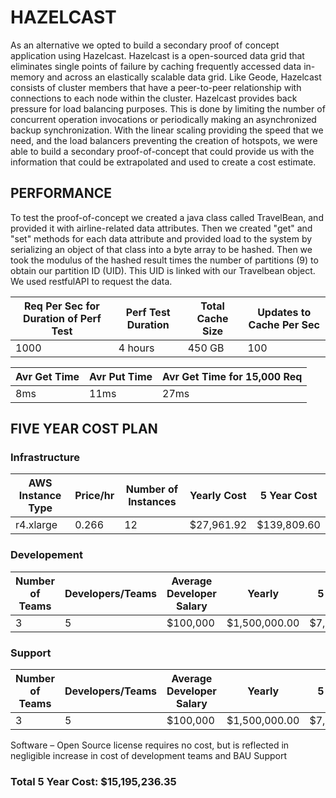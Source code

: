 # HAZELCAST
As an alternative we opted to build a secondary proof of concept application using Hazelcast. Hazelcast is a open-sourced data grid that eliminates single points of failure by caching frequently accessed data in-memory and across an elastically scalable data grid. Like Geode, Hazelcast consists of cluster members that have a peer-to-peer relationship with connections to each node within the cluster. Hazelcast provides back pressure for load balancing purposes. This is done by limiting the number of concurrent operation invocations or periodically making an asynchronized backup synchronization. With the linear scaling providing the speed that we need, and the load balancers preventing the creation of hotspots, we were able to build a secondary proof-of-concept that could provide us with the information that could be extrapolated and used to create a cost estimate. 

## PERFORMANCE
To test the proof-of-concept we created a java class called TravelBean, and provided it with airline-related data attributes. Then we created "get" and "set" methods for each data attribute and provided load to the system by serializing an object of that class into a byte array to be hashed. Then we took the modulus of the hashed result times the number of partitions (9) to obtain our partition ID (UID). This UID is linked with our Travelbean object. We used restfulAPI to request the data.  

|Req Per Sec for Duration of Perf Test| Perf Test Duration | Total Cache Size | Updates to Cache Per Sec |
|-------------------------------------|--------------------|------------------|--------------------------|
|1000                                 | 4 hours            | 450 GB           | 100                      |


|Avr Get Time| Avr Put Time | Avr Get Time for 15,000 Req |
|------------|--------------|-----------------------------|
|8ms         | 11ms         | 27ms                        |




## FIVE YEAR COST PLAN
### Infrastructure 
| AWS Instance Type | Price/hr | Number of Instances | Yearly Cost  | 5 Year Cost   |
|-------------------|----------|---------------------|--------------|---------------|
| r4.xlarge         | 0.266     |  12                |   $27,961.92 |    $139,809.60|

### Developement 
| Number of Teams | Developers/Teams | Average Developer Salary  | Yearly        | 5 Year Cost   |
|-----------------|------------------|---------------------------|---------------|---------------|
|3                | 5                | $100,000                  | $1,500,000.00 | $7,500,000,00 |

### Support  
| Number of Teams | Developers/Teams | Average Developer Salary  | Yearly        | 5 Year Cost   |
|-----------------|------------------|---------------------------|---------------|---------------|
|3                | 5                | $100,000                  | $1,500,000.00 | $7,500,000,00 |



Software – Open Source license requires no cost, but is reflected in negligible increase in cost of development teams and BAU Support

### Total 5 Year Cost: $15,195,236.35



